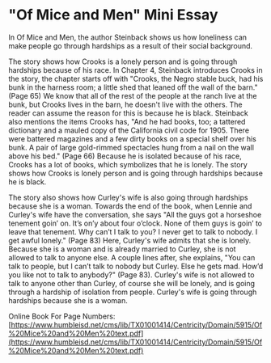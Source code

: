 # "Of Mice and Men" Mini Essay

In Of Mice and Men, the author Steinback shows us how loneliness can make people go through hardships as a result of their social background.

The story shows how Crooks is a lonely person and is going through hardships because of his race. In Chapter 4, Steinback introduces Crooks in the story, the chapter starts off with "Crooks, the Negro stable buck, had his bunk in the harness room; a little shed that leaned off the wall of the barn." (Page 65) We know that all of the rest of the people at the ranch live at the bunk, but Crooks lives in the barn, he doesn't live with the others. The reader can assume the reason for this is because he is black. Steinback also mentions the items Crooks has, "And he had books, too; a tattered dictionary and a mauled copy of the California civil code for 1905. There were battered magazines and a few dirty books on a special shelf over his bunk. A pair of large gold-rimmed spectacles hung from a nail on the wall above his bed." (Page 66) Because he is isolated because of his race, Crooks has a lot of books, which symbolizes that he is lonely. The story shows how Crooks is lonely person and is going through hardships because he is black.

The story also shows how Curley's wife is also going through hardships because she is a woman. Towards the end of the book, when Lennie and Curley's wife have the conversation, she says "All the guys got a horseshoe tenement goin’ on. It’s on’y about four o’clock. None of them guys is goin’ to leave that tenement. Why can’t I talk to you? I never get to talk to nobody. I get awful lonely." (Page 83) Here, Curley's wife admits that she is lonely. Because she is a woman and is already married to Curley, she is not allowed to talk to anyone else. A couple lines after, she explains, "You can talk to people, but I can’t talk to nobody but Curley. Else he gets mad. How’d you like not to talk to anybody?" (Page 83). Curley's wife is not allowed to talk to anyone other than Curley, of course she will be lonely, and is going through a hardship of isolation from people. Curley's wife is going through hardships because she is a woman.

Online Book For Page Numbers:
[https://www.humbleisd.net/cms/lib/TX01001414/Centricity/Domain/5915/Of%20Mice%20and%20Men%20text.pdf](https://www.humbleisd.net/cms/lib/TX01001414/Centricity/Domain/5915/Of%20Mice%20and%20Men%20text.pdf)
